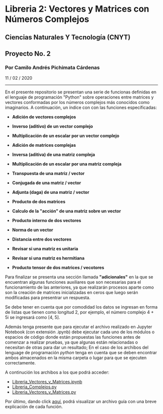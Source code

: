 # Libreria 2: Vectores y Matrices con Números Complejos
## Ciencias Naturales Y Tecnología (CNYT)
## Proyecto No. 2
### Por Camilo Andrés Pichimata Cárdenas
11 / 02 / 2020
___
En el presente repositorio se presentan una serie de funcionas definidas en el lenguaje de programación "Python" sobre operaciones entre matrices y vectores conformadas por los números complejos más conocidos como imaginarios. A continuación, un índice con con las funciones específicadas:

+ **Adición de vectores complejos**

+ **Inverso (aditivo) de un vector complejo**

+ **Multiplicación de un escalar por un vector complejo**

+ **Adición de matrices complejas**

+ **Inversa (aditiva) de una matriz compleja**

+ **Multiplicación de un escalar por una matriz compleja**

+ **Transpuesta de una matriz / vector**

+ **Conjugada de una matriz / vector**

+ **Adjunta (daga) de una matriz / vector**

+ **Producto de dos matrices**

+ **Calculo de la "acción" de una matriz sobre un vector**

+ **Producto interno de dos vectores**

+ **Norma de un vector**

+ **Distancia entre dos vectores**

+ **Revisar si una matriz es unitaria**

+ **Revisar si una matriz es hermitiana**

+ **Producto tensor de dos matrices / vecotores**

Para finalizar se presenta una sección llamada **"adicionales"** en la que se encuentran algunas funciones auxiliares que son necesarias para el funcionamiento de las anteriores, ya que realizarán procesos aparte como son la creación de matrices inicializadas en ceros que luego serán modificadas para presentrar un respuesta.

Se debe tener en cuenta que por comodidad los datos se ingresan en forma de listas que tienen como longitud 2, por ejemplo, el número complejo 4 + 5i se ingresará como [4, 5].

Además tenga presente que para ejecutar el archivo realizado en Jupyter Notebook (con extensión .ipynb) debe ejecutar cada uno de los módulos o espacios de código donde están propuestas las funciones antes de comenzar a realizar pruebas, ya que algunas están relacionadas o necesitan de otras para dar un resultado; En el caso de los archibos del lenguage de programación *python* tenga en cuenta que se deben encontrar ambos almacenados en la misma carpeta o lugar para que se ejecuten correctamente.

A continución los archibos a los que podrá acceder:

- [Libreria_Vectores_y_Matrices.ipynb](https://github.com/CamiloPichimata/Libreria-2-Vectores_Matrices-Complejos/blob/master/CNYT_Complejos_2/Archivos_ipynb/Libreria_Vectores_y_Matrices.ipynb)
- [Libreria_Complejos.py](https://github.com/CamiloPichimata/Libreria-2-Vectores_Matrices-Complejos/blob/master/CNYT_Complejos_2/Archibos_py/Libreria_Complejos.py)
- [Libreria_Vectores_y_Matrices.py](https://github.com/CamiloPichimata/Libreria-2-Vectores_Matrices-Complejos/blob/master/CNYT_Complejos_2/Archibos_py/Libreria_Vectores_y_Matrices.py)

Por último, dando click [aquí](http://htmlpreview.github.io/?https://github.com/CamiloPichimata/Libreria-2-Vectores_Matrices-Complejos/blob/master/CNYT_Complejos_2/Archivos_html/Libreria_Vectores_y_Matrices.html), podrá visualizar un archivo guía con una breve explicación de cada función.
